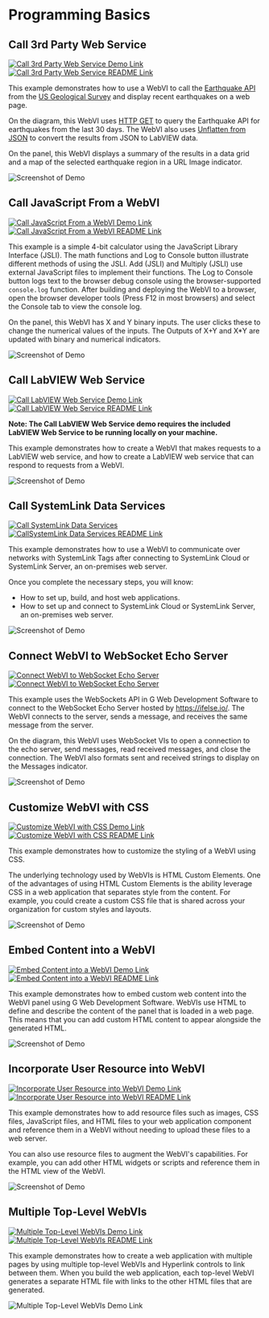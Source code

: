 # Programming Basics

## Call 3rd Party Web Service

[![Call 3rd Party Web Service Demo Link](https://img.shields.io/badge/Details-Demo_Link-green.svg)](https://ni.github.io/webvi-examples/Call3rdPartyWebService/Builds/WebApp_Default%20Web%20Server/)
[![Call 3rd Party Web Service README Link](https://img.shields.io/badge/Details-README_Link-orange.svg)](Call3rdPartyWebService)

This example demonstrates how to use a WebVI to call the [Earthquake API](https://earthquake.usgs.gov/) from the [US Geological Survey](https://www.usgs.gov/) and display recent earthquakes on a web page.

On the diagram, this WebVI uses [HTTP GET](https://www.ni.com/documentation/en/g-web-development/latest/node-ref/get/) to query the Earthquake API for earthquakes from the last 30 days. The WebVI also uses [Unflatten from JSON](https://www.ni.com/documentation/en/g-web-development/latest/node-ref/unflatten-from-json/) to convert the results from JSON to LabVIEW data.

On the panel, this WebVI displays a summary of the results in a data grid and a map of the selected earthquake region in a URL Image indicator.

![Screenshot of Demo](Call3rdPartyWebService/readme_files/Screenshot.gif)

## Call JavaScript From a WebVI

[![Call JavaScript From a WebVI Demo Link](https://img.shields.io/badge/Details-Demo_Link-green.svg)](https://ni.github.io/webvi-examples/CallJavaScriptFromAWebVI/Builds/WebApp_Default%20Web%20Server/)
[![Call JavaScript From a WebVI README Link](https://img.shields.io/badge/Details-README_Link-orange.svg)](CallJavaScriptFromAWebVI)

This example is a simple 4-bit calculator using the JavaScript Library Interface (JSLI). The math functions and Log to Console button illustrate different methods of using the JSLI. Add (JSLI) and Multiply (JSLI) use external JavaScript files to implement their functions. The Log to Console button logs text to the browser debug console using the browser-supported `console.log` function. After building and deploying the WebVI to a browser, open the browser developer tools (Press F12 in most browsers) and select the Console tab to view the console log.

On the panel, this WebVI has X and Y binary inputs. The user clicks these to change the numerical values of the inputs. The Outputs of X+Y and X*Y are updated with binary and numerical indicators.

![Screenshot of Demo](CallJavaScriptFromAWebVI/readme_files/Screenshot.gif)

## Call LabVIEW Web Service

[![Call LabVIEW Web Service Demo Link](https://img.shields.io/badge/Details-Demo_Link-green.svg)](https://ni.github.io/webvi-examples/CallLabVIEWWebService/Builds/WebApp_Default%20Web%20Server/)
[![Call LabVIEW Web Service README Link](https://img.shields.io/badge/Details-README_Link-orange.svg)](CallLabVIEWWebService)

__Note: The Call LabVIEW Web Service demo requires the included LabVIEW Web Service to be running locally on your machine.__

This example demonstrates how to create a WebVI that makes requests to a LabVIEW web service, and how to create a LabVIEW web service that can respond to requests from a WebVI.

![Screenshot of Demo](CallLabVIEWWebService/readme_files/Screenshot.gif)

## Call SystemLink Data Services

[![Call SystemLink Data Services](https://img.shields.io/badge/Details-Demo_Link-green.svg)](https://ni.github.io/webvi-examples/CallSystemLinkDataServices/Builds/Full%20Data%20Services%20App_Default%20Web%20Server/)
[![CallSystemLink Data Services README Link](https://img.shields.io/badge/Details-README_Link-orange.svg)](CallSystemLinkDataServices)

This example demonstrates how to use a WebVI to communicate over networks with SystemLink Tags after connecting to SystemLink Cloud or SystemLink Server, an on-premises web server.  

Once you complete the necessary steps, you will know:

- How to set up, build, and host web applications.
- How to set up and connect to SystemLink Cloud or SystemLink Server, an on-premises web server.

![Screenshot of Demo](CallSystemLinkDataServices/readme_files/Screenshot.gif)

## Connect WebVI to WebSocket Echo Server

[![Connect WebVI to WebSocket Echo Server](https://img.shields.io/badge/Details-Demo_Link-green.svg)](https://ni.github.io/webvi-examples/ConnectWebVIToWebSocketEchoServer/Builds/WebApp_Default%20Web%20Server/)
[![Connect WebVI to WebSocket Echo Server](https://img.shields.io/badge/Details-README_Link-orange.svg)](ConnectWebVIToWebSocketEchoServer)

This example uses the WebSockets API in G Web Development Software to connect to the WebSocket Echo Server hosted by https://ifelse.io/. The WebVI connects to the server, sends a message, and receives the same message from the server.

On the diagram, this WebVI uses WebSocket VIs to open a connection to the echo server, send messages, read received messages, and close the connection. The WebVI also formats sent and received strings to display on the Messages indicator.

![Screenshot of Demo](ConnectWebVIToWebSocketEchoServer/readme_files/Screenshot.gif)

## Customize WebVI with CSS

[![Customize WebVI with CSS Demo Link](https://img.shields.io/badge/Details-Demo_Link-green.svg)](https://ni.github.io/webvi-examples/CustomizeWithCss/Builds/WebApp_Default%20Web%20Server/)
[![Customize WebVI with CSS README Link](https://img.shields.io/badge/Details-README_Link-orange.svg)](CustomizeWithCss)

This example demonstrates how to customize the styling of a WebVI using CSS.

The underlying technology used by WebVIs is HTML Custom Elements. One of the advantages of using HTML Custom Elements is the ability leverage CSS in a web application that separates style from the content. For example, you could create a custom CSS file that is shared across your organization for custom styles and layouts.

![Screenshot of Demo](CustomizeWithCss/readme_files/Screenshot.gif)

## Embed Content into a WebVI

[![Embed Content into a WebVI Demo Link](https://img.shields.io/badge/Details-Demo_Link-green.svg)](https://ni.github.io/webvi-examples/EmbedContentIntoWebVI/Builds/WebApp_Default%20Web%20Server/)
[![Embed Content into a WebVI README Link](https://img.shields.io/badge/Details-README_Link-orange.svg)](EmbedContentIntoWebVI)

This example demonstrates how to embed custom web content into the WebVI panel using G Web Development Software. WebVIs use HTML to define and describe the content of the panel that is loaded in a web page. This means that you can add custom HTML content to appear alongside the generated HTML.

![Screenshot of Demo](EmbedContentIntoWebVI/readme_files/Screenshot.gif)

## Incorporate User Resource into WebVI

[![Incorporate User Resource into WebVI Demo Link](https://img.shields.io/badge/Details-Demo_Link-green.svg)](https://ni.github.io/webvi-examples/IncorporateUserResources/Builds/WebApp_Default%20Web%20Server/)
[![Incorporate User Resource into WebVI README Link](https://img.shields.io/badge/Details-README_Link-orange.svg)](IncorporateUserResources)

This example demonstrates how to add resource files such as images, CSS files, JavaScript files, and HTML files to your web application component and reference them in a WebVI without needing to upload these files to a web server.

You can also use resource files to augment the WebVI's capabilities. For example, you can add other HTML widgets or scripts and reference them in the HTML view of the WebVI.

![Screenshot of Demo](IncorporateUserResources/readme_files/Screenshot.gif)

## Multiple Top-Level WebVIs

[![Multiple Top-Level WebVIs Demo Link](https://img.shields.io/badge/Details-Demo_Link-green.svg)](https://ni.github.io/webvi-examples/MultipleTopLevelWebVIs/Builds/WebApp_Default%20Web%20Server/)
[![Multiple Top-Level WebVIs README Link](https://img.shields.io/badge/Details-README_Link-orange.svg)](MultipleTopLevelWebVIs)

This example demonstrates how to create a web application with multiple pages by using multiple top-level WebVIs and Hyperlink controls to link between them. When you build the web application, each top-level WebVI generates a separate HTML file with links to the other HTML files that are generated.

![Multiple Top-Level WebVIs Demo Link](MultipleTopLevelWebVIs/readme_files/Screenshot.gif)
